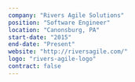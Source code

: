 ```yaml
---
company: "Rivers Agile Solutions"
position: "Software Engineer"
location: "Canonsburg, PA"
start-date: "2015"
end-date: "Present"
website: "http://riversagile.com/"
logo: "rivers-agile-logo"
contract: false
---
```

